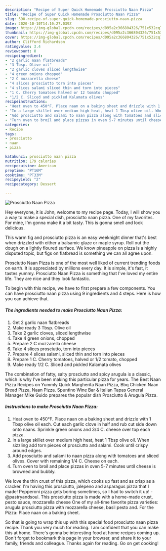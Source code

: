 ```yaml
---
description: "Recipe of Super Quick Homemade Prosciutto Naan Pizza"
title: "Recipe of Super Quick Homemade Prosciutto Naan Pizza"
slug: 590-recipe-of-super-quick-homemade-prosciutto-naan-pizza
date: 2020-10-10T14:10:27.039Z
image: https://img-global.cpcdn.com/recipes/d095a2c366804326/751x532cq70/prosciutto-naan-pizza-recipe-main-photo.jpg
thumbnail: https://img-global.cpcdn.com/recipes/d095a2c366804326/751x532cq70/prosciutto-naan-pizza-recipe-main-photo.jpg
cover: https://img-global.cpcdn.com/recipes/d095a2c366804326/751x532cq70/prosciutto-naan-pizza-recipe-main-photo.jpg
author: Clifford Richardson
ratingvalue: 3.4
reviewcount: 8
recipeingredient:
- "2 garlic naan flatbreads"
- "3 Tbsp. Olive oil"
- "2 garlic cloves sliced lengthwise"
- "4 green onions chopped"
- "2 C mozzarella cheese"
- "4 slices prosciutto torn into pieces"
- "4 slices salami sliced thin and torn into pieces"
- "1 C. Cherry tomatoes halved or 12 tomato chopped"
- "1/2 C. Sliced and pickled Kalamata olives"
recipeinstructions:
- "Heat oven to 450°F. Place naan on a baking sheet and drizzle with 1 Tbsp olive oil each. Cut each garlic clove in half and rub cut side down onto naans. Sprinkle green onions and 3/4 C. cheese over top each pizza."
- "In a large skillet over medium high heat, heat 1 Tbsp olive oil. When sizzling add torn pieces of prosciutto and salami. Cook until crispy around edges."
- "Add prosciutto and salami to naan pizza along with tomatoes and sliced olives. Cover with remaining 1/4 C. Cheese on each."
- "Turn oven to broil and place pizzas in oven 5-7 minutes until cheese is browned and bubbly."
categories:
- Recipe
tags:
- prosciutto
- naan
- pizza

katakunci: prosciutto naan pizza 
nutrition: 179 calories
recipecuisine: American
preptime: "PT16M"
cooktime: "PT33M"
recipeyield: "2"
recipecategory: Dessert

---
```



![Prosciutto Naan Pizza](https://img-global.cpcdn.com/recipes/d095a2c366804326/751x532cq70/prosciutto-naan-pizza-recipe-main-photo.jpg)

Hey everyone, it is John, welcome to my recipe page. Today, I will show you a way to make a special dish, prosciutto naan pizza. One of my favorites. For mine, I'm gonna make it a bit tasty. This is gonna smell and look delicious.

This warm fig and prosciutto pizza is an easy weeknight dinner that&#39;s best when drizzled with either a balsamic glaze or maple syrup. Roll out the dough on a lightly floured surface. We know pineapple on pizza is a highly disputed topic, but figs on flatbread is something we can all agree upon.

Prosciutto Naan Pizza is one of the most well liked of current trending foods on earth. It is appreciated by millions every day. It is simple, it's fast, it tastes yummy. Prosciutto Naan Pizza is something that I've loved my entire life. They are nice and they look fantastic.


To begin with this recipe, we have to first prepare a few components. You can have prosciutto naan pizza using 9 ingredients and 4 steps. Here is how you can achieve that.

<!--inarticleads1-->

##### The ingredients needed to make Prosciutto Naan Pizza:

1. Get 2 garlic naan flatbreads
1. Make ready 3 Tbsp. Olive oil
1. Take 2 garlic cloves, sliced lengthwise
1. Take 4 green onions, chopped
1. Prepare 2 C mozzarella cheese
1. Take 4 slices prosciutto, torn into pieces
1. Prepare 4 slices salami, sliced thin and torn into pieces
1. Prepare 1 C. Cherry tomatoes, halved or 1/2 tomato, chopped
1. Make ready 1/2 C. Sliced and pickled Kalamata olives


The combination of fatty, salty prosciutto and spicy arugula is a classic, which is why I&#39;ve been making this particular pizza for years. The Best Naan Pizza Recipes on Yummly Quick Margherita Naan Pizza, Bbq Chicken Naan Bread Pizza, Naan Pizza. Spuntino Wine Bar &amp; Italian Tapas General Manager Mike Guido prepares the popular dish Prosciutto &amp; Arugula Pizza. 

<!--inarticleads2-->

##### Instructions to make Prosciutto Naan Pizza:

1. Heat oven to 450°F. Place naan on a baking sheet and drizzle with 1 Tbsp olive oil each. Cut each garlic clove in half and rub cut side down onto naans. Sprinkle green onions and 3/4 C. cheese over top each pizza.
1. In a large skillet over medium high heat, heat 1 Tbsp olive oil. When sizzling add torn pieces of prosciutto and salami. Cook until crispy around edges.
1. Add prosciutto and salami to naan pizza along with tomatoes and sliced olives. Cover with remaining 1/4 C. Cheese on each.
1. Turn oven to broil and place pizzas in oven 5-7 minutes until cheese is browned and bubbly.


We love the thin crust of this pizza, which cooks up fast and as crisp as a cracker. I&#39;m having this prosciutto, jalepeno and asparagus pizza that I made! Pepperoni pizza gets boring sometimes, so I had to switch it up! -@pastryandsoul. This prosciutto pizza is made with a home-made crust, pesto sauce, mozzarella cheese One of my all-time favorite pizza varieties: arugula prosciutto pizza with mozzarella cheese, basil pesto and. For the Pizza: Place naan on a baking sheet. 

So that is going to wrap this up with this special food prosciutto naan pizza recipe. Thank you very much for reading. I am confident that you can make this at home. There's gonna be interesting food at home recipes coming up. Don't forget to bookmark this page in your browser, and share it to your family, friends and colleague. Thanks again for reading. Go on get cooking!
